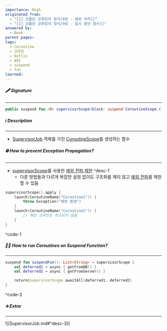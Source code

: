 ```yaml
---
importance: High
originated from:
  - "[[📘 코틀린 코루틴의 정석/8장 - 예외 처리]]"
  - "[[📘 코틀린 코루틴의 정석/9장 - 일시 중단 함수]]"
answered by:
  - Book
parent pages: 
tags:
  - Coroutine
  - 코루틴
  - Kotlin
  - API
  - suspend
  - fun
learned:
---
```

##### 🖋️ Signature
---
```Kotlin
public suspend fun <R> supervisorScope(block: suspend CoroutineScope.() -> R): R
```

##### ℹ️ Description
---
- [SupervisorJob](SupervisorJob.md) 객체를 가진 [CoroutineScope](CoroutineScope.md)를 생성하는 함수

##### ⛔️ How to prevent Exception Propagation?
---
- [supervisorScope](supervisorScope.md)를 사용한 [예외 전파 제한](예외%20전파%20제한.md) ^desc-1
	- 다른 방법들과 다르게 복잡한 설정 없이도 구조화를 깨지 않고 [예외 전파](예외%20전파.md)를 제한할 수 있음
```Kotlin
supervisorScope().apply {
    launch(CoroutineName("Coroutine1")) {
        throw Exception("예외 발생")
    }
    launch(CoroutineName("Coroutine2")) {
        // 해당 코루틴은 취소되지 않음
    }
}
```
^code-1

##### 🏃‍♂️ How to run Coroutines on Suspend Function?
---
```Kotlin
suspend fun suspendFun(): List<String> = supervisorScope {
    val deferred1 = async { getFromDB() }
    val deferred2 = async { getFromServer() }

	return@supervisorScope awaitAll(deferred1, deferred2)
}
```
^code-2

##### ➕ Extra
---
![[SupervisorJob.md#^desc-3]]
